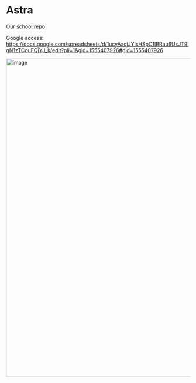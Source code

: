 # Astra
Our school repo

Google access:
https://docs.google.com/spreadsheets/d/1ucyAacjJYIsHSpC1IBRau6UsJT9lgN1zTCouFQjYJ_k/edit?pli=1&gid=1555407926#gid=1555407926

<img width="868" alt="image" src="https://github.com/user-attachments/assets/7cbdfca3-ada3-4a80-a0d5-ba7d88d0f4f8">


